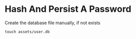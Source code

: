 # Hash And Persist A Password

Create the database file manually, if not exists

    touch assets/user.db
